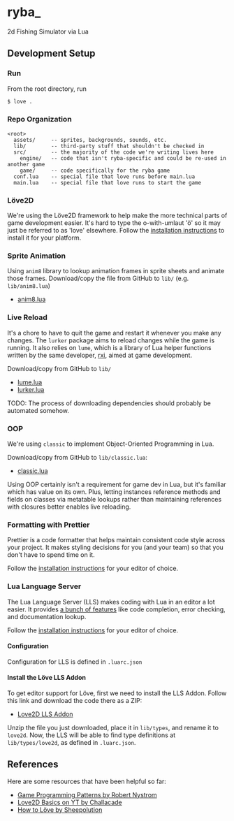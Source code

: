 # ryba_
2d Fishing Simulator via Lua

## Development Setup

### Run
From the root directory, run
```sh
$ love .
```

### Repo Organization
```
<root>
  assets/     -- sprites, backgrounds, sounds, etc.
  lib/        -- third-party stuff that shouldn't be checked in
  src/        -- the majority of the code we're writing lives here
    engine/   -- code that isn't ryba-specific and could be re-used in another game
    game/     -- code specifically for the ryba game
  conf.lua    -- special file that love runs before main.lua
  main.lua    -- special file that love runs to start the game
```

### Löve2D
We're using the Löve2D framework to help make the more technical parts of game development easier.
It's hard to type the o-with-umlaut 'ö' so it may just be referred to as 'love' elsewhere.
Follow the [installation instructions](https://love2d.org/wiki/Getting_Started) to install it for your platform.

### Sprite Animation
Using `anim8` library to lookup animation frames in sprite sheets and animate those frames.
Download/copy the file from GitHub to `lib/` (e.g. `lib/anim8.lua`)
- [anim8.lua](https://github.com/kikito/anim8/blob/bd38defa844ab2dfa3bf416a10c45ce376ba4c50/anim8.lua)

### Live Reload
It's a chore to have to quit the game and restart it whenever you make any changes.
The `lurker` package aims to reload changes while the game is running.
It also relies on `lume`, which is a library of Lua helper functions written by the
same developer, [rxi](http://github.com/rxi), aimed at game development.

Download/copy from GitHub to `lib/`
- [lume.lua](https://github.com/rxi/lume/blob/98847e7812cf28d3d64b289b03fad71dc704547d/lume.lua)
- [lurker.lua](https://github.com/rxi/lurker/blob/03d1373911f586c1c6d5d557527b5d510190fd94/lurker.lua)

TODO: The process of downloading dependencies should probably be automated somehow.

### OOP
We're using `classic` to implement Object-Oriented Programming in Lua.

Download/copy from GitHub to `lib/classic.lua`:
- [classic.lua](https://github.com/rxi/classic/blob/e5610756c98ac2f8facd7ab90c94e1a097ecd2c6/classic.lua)

Using OOP certainly isn't a requirement for game dev in Lua, but it's familiar which has value on its own.
Plus, letting instances reference methods and fields on classes via metatable lookups
rather than maintaining references with closures better enables live reloading.

### Formatting with Prettier
Prettier is a code formatter that helps maintain consistent code style across your project.
It makes styling decisions for you (and your team) so that you don't have to spend time on it.

Follow the [installation instructions](https://prettier.io/docs/install) for your editor of choice.

### Lua Language Server
The Lua Language Server (LLS) makes coding with Lua in an editor a lot easier.
It provides [a bunch of features](https://luals.github.io/#features) like code completion, error checking, and documentation lookup.

Follow the [installation instructions](https://luals.github.io/#vscode-install) for your editor of choice.

#### Configuration
Configuration for LLS is defined in `.luarc.json`

#### Install the Löve LLS Addon
To get editor support for Löve, first we need to install the LLS Addon.
Follow this link and download the code there as a ZIP:
- [Love2D LLS Addon](https://github.com/LuaCATS/love2d/tree/97fa46cd694e09f953157a5c71e7e9adeb99d0c8)

Unzip the file you just downloaded, place it in `lib/types`, and rename it to `love2d`.
Now, the LLS will be able to find type definitions at `lib/types/love2d`, as defined in `.luarc.json`.

## References
Here are some resources that have been helpful so far:

- [Game Programming Patterns by Robert Nystrom](https://gameprogrammingpatterns.com/contents.html)
- [Love2D Basics on YT by Challacade](https://www.youtube.com/playlist?list=PLqPLyUreLV8DrLcLvQQ64Uz_h_JGLgGg2)
- [How to Löve by Sheepolution](https://sheepolution.com/learn/book/contents)
